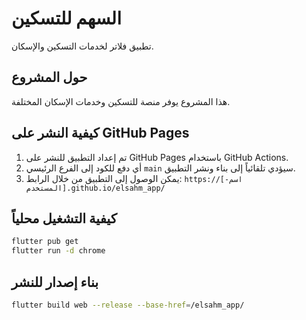 # السهم للتسكين

تطبيق فلاتر لخدمات التسكين والإسكان.

## حول المشروع

هذا المشروع يوفر منصة للتسكين وخدمات الإسكان المختلفة.

## كيفية النشر على GitHub Pages

1. تم إعداد التطبيق للنشر على GitHub Pages باستخدام GitHub Actions.
2. أي دفع للكود إلى الفرع الرئيسي `main` سيؤدي تلقائياً إلى بناء ونشر التطبيق.
3. يمكن الوصول إلى التطبيق من خلال الرابط: `https://[اسم-المستخدم].github.io/elsahm_app/`

## كيفية التشغيل محلياً

```bash
flutter pub get
flutter run -d chrome
```

## بناء إصدار للنشر

```bash
flutter build web --release --base-href=/elsahm_app/
```
